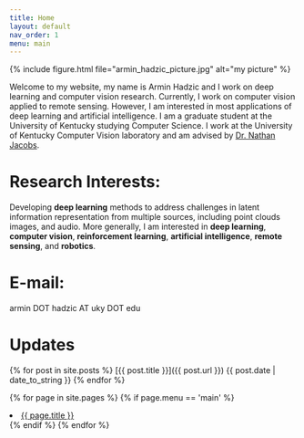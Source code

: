 ```yaml
---
title: Home
layout: default
nav_order: 1
menu: main
---
```


{% include figure.html file="armin_hadzic_picture.jpg" alt="my picture" %}

Welcome to my website, my name is Armin Hadzic and I work on deep learning and computer vision research. Currently, I work on computer vision applied to remote sensing. However, I am interested in most applications of deep learning and artificial intelligence. I am a graduate student at the University of Kentucky studying Computer Science. I work at the University of Kentucky Computer Vision laboratory and am advised by [Dr. Nathan Jacobs](http://cs.uky.edu/~jacobs/).

# Research Interests:
Developing **deep learning** methods to address challenges in latent information representation from multiple sources, including point clouds images, and audio. More generally, I am interested in **deep learning**, **computer vision**, **reinforcement learning**, **artificial intelligence**, **remote sensing**, and **robotics**.

# E-mail:
armin DOT hadzic AT uky DOT edu

# Updates

{% for post in site.posts %}
  [{{ post.title }}]({{ post.url }}) {{ post.date | date_to_string }}
{% endfor %}


<!--
<a href="{{ post.url }}">"# {{ post.title }}"</a> <p>{{ post.date | date_to_string }}</p>
You can use HTML elements in Markdown, such as the comment element, and they won't be affected by a markdown parser. However, if you create an HTML element in your markdown file, you cannot use markdown syntax within that element's contents.
-->


{% for page in site.pages %}
  {% if page.menu == 'main' %}
    <li><a href="{{ page.url | prepend: site.baseurl }}">{{ page.title }}</a></li>
  {% endif %}
{% endfor %}

<!--
{% for p in pages %}
    {% unless show_in_nav == false %}
    <li><a href="{{ site.baseurl }}{{ p.url }}">{{ p.title }}</a></li>
    {% endunless %}
{% endfor %}
-->